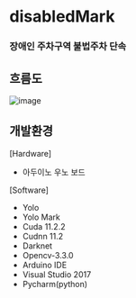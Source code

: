 # disabledMark
### 장애인 주차구역 불법주차 단속

## 흐름도
![image](https://user-images.githubusercontent.com/60119368/117744383-880c6a00-b243-11eb-804e-2fcbfe021fdb.png)

## 개발환경
[Hardware]
* 아두이노 우노 보드

[Software]
* Yolo
* Yolo Mark
* Cuda 11.2.2
* Cudnn 11.2
* Darknet
* Opencv-3.3.0
* Arduino IDE
* Visual Studio 2017
* Pycharm(python)


